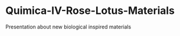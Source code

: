 Quimica-IV-Rose-Lotus-Materials
===============================

Presentation about new biological inspired materials

